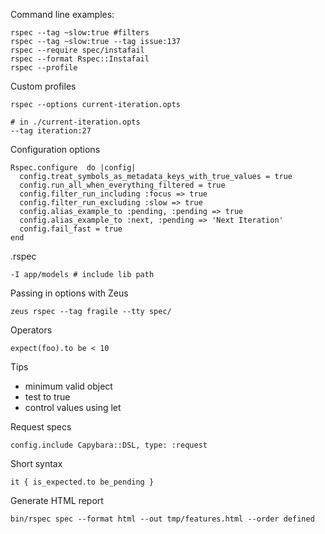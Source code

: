 Command line examples:

    rspec --tag ~slow:true #filters
    rspec --tag ~slow:true --tag issue:137
    rspec --require spec/instafail
    rspec --format Rspec::Instafail
    rspec --profile

Custom profiles

    rspec --options current-iteration.opts

    # in ./current-iteration.opts
    --tag iteration:27

Configuration options

    Rspec.configure  do |config|
      config.treat_symbols_as_metadata_keys_with_true_values = true
      config.run_all_when_everything_filtered = true
      config.filter_run_including :focus => true
      config.filter_run_excluding :slow => true
      config.alias_example_to :pending, :pending => true
      config.alias_example_to :next, :pending => 'Next Iteration'
      config.fail_fast = true
    end

.rspec

    -I app/models # include lib path

Passing in options with Zeus

    zeus rspec --tag fragile --tty spec/

Operators

    expect(foo).to be < 10

Tips

- minimum valid object
- test to true
- control values using let


Request specs

    config.include Capybara::DSL, type: :request

Short syntax

    it { is_expected.to be_pending }

Generate HTML report

    bin/rspec spec --format html --out tmp/features.html --order defined
